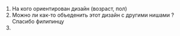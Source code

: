 1. На кого ориентирован дизайн (возраст, пол)
2. Можно ли как-то объеденить этот дизайн с другими нишами ?Спасибо филипинцу 
3. 